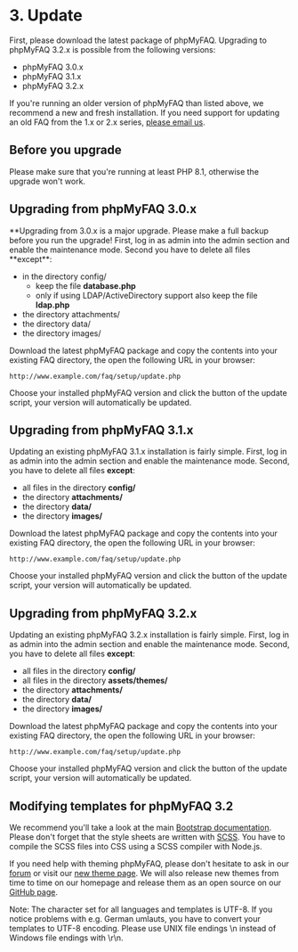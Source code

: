# 3. Update

First, please download the latest package of phpMyFAQ. Upgrading to phpMyFAQ 3.2.x is possible from the following
versions:

- phpMyFAQ 3.0.x
- phpMyFAQ 3.1.x
- phpMyFAQ 3.2.x

If you're running an older version of phpMyFAQ than listed above, we recommend a new and fresh installation. If you need
support for updating an old FAQ from the 1.x or 2.x series, [please email us](thorsten_AT_phpmyfaq_DOT_de).

## Before you upgrade

Please make sure that you're running at least PHP 8.1, otherwise the upgrade won't work.

## Upgrading from phpMyFAQ 3.0.x

**Upgrading from 3.0.x is a major upgrade. Please make a full backup before you run the upgrade! First, log in as admin
into the admin section and enable the maintenance mode. Second you have to delete all files **except\*\*:

- in the directory config/
  - keep the file **database.php**
  - only if using LDAP/ActiveDirectory support also keep the file **ldap.php**
- the directory attachments/
- the directory data/
- the directory images/

Download the latest phpMyFAQ package and copy the contents into your existing FAQ directory, the open the following
URL in your browser:

`http://www.example.com/faq/setup/update.php`

Choose your installed phpMyFAQ version and click the button of the update script, your version will automatically be
updated.

## Upgrading from phpMyFAQ 3.1.x

Updating an existing phpMyFAQ 3.1.x installation is fairly simple. First, log in as admin into the admin section and
enable the maintenance mode. Second, you have to delete all files **except**:

- all files in the directory **config/**
- the directory **attachments/**
- the directory **data/**
- the directory **images/**

Download the latest phpMyFAQ package and copy the contents into your existing FAQ directory, the open the following
URL in your browser:

`http://www.example.com/faq/setup/update.php`

Choose your installed phpMyFAQ version and click the button of the update script, your version will automatically be
updated.

## Upgrading from phpMyFAQ 3.2.x

Updating an existing phpMyFAQ 3.2.x installation is fairly simple. First, log in as admin into the admin section and
enable the maintenance mode. Second, you have to delete all files **except**:

- all files in the directory **config/**
- all files in the directory **assets/themes/**
- the directory **attachments/**
- the directory **data/**
- the directory **images/**

Download the latest phpMyFAQ package and copy the contents into your existing FAQ directory, the open the following
URL in your browser:

`http://www.example.com/faq/setup/update.php`

Choose your installed phpMyFAQ version and click the button of the update script, your version will automatically be
updated.

## Modifying templates for phpMyFAQ 3.2

We recommend you'll take a look at the main [Bootstrap documentation](https://getbootstrap.com/). Please don't forget
that the style sheets are written with [SCSS](https://sass-lang.com/). You have to compile the SCSS files into CSS using
a SCSS compiler with Node.js.

If you need help with theming phpMyFAQ, please don't hesitate to ask in our [forum](https://forum.phpmyfaq.de/) or visit
our [new theme page](https://www.phpmyfaq.de/themes). We will also release new themes from time to time on our homepage
and release them as an open source on our [GitHub page](https://github.com/phpMyFAQ/).

Note: The character set for all languages and templates is UTF-8. If you notice problems with e.g. German umlauts, you
have to convert your templates to UTF-8 encoding. Please use UNIX file endings \n instead of Windows file endings with
\r\n.
